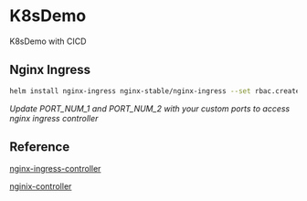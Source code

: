 # K8sDemo
K8sDemo with CICD

## Nginx Ingress

```bash
helm install nginx-ingress nginx-stable/nginx-ingress --set rbac.create=true --set controller.service.type=NodePort --set controller.service.httpPort.nodePort=PORT_NUM_1 --set controller.service.httpsPort.nodePort=PORT_NUM_2
```
*Update PORT_NUM_1 and PORT_NUM_2 with your custom ports to access nginx ingress controller*

## Reference

[nginx-ingress-controller](https://docs.nginx.com/nginx-ingress-controller/installation/installation-with-helm/)

[nginix-controller](https://platform9.com/learn/v1.0/tutorials/nginix-controller-helm)

